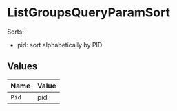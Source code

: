 # ListGroupsQueryParamSort

Sorts:
* pid: sort alphabetically by PID



## Values

| Name  | Value |
| ----- | ----- |
| `Pid` | pid   |